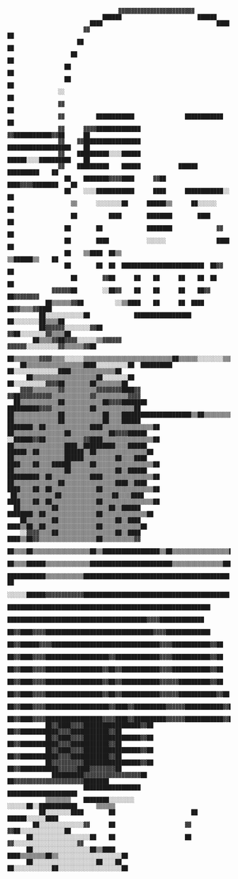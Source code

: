                                        ▓▓▓▓▓▓▓▓▓▓▓▓▓▓▓▓▓▓▓▓▓▓▓▓                                        
                                  ██████                        ██████                                  
                              ████                                    ████                              
                            ▓▓                                            ██                            
                          ██                                                ██                          
                        ██                                                    ██                        
                      ██                                                        ██                      
                      ██                                                        ██                      
                    ░░                                                            ██                    
                    ▓▓                                                            ██                    
                    ▓▓          ████████████                ████████████          ██                    
                    ▓▓      ▓▓▓▓██████████████            ▓▓████████████▓▓██      ██                    
                    ▓▓    ▓▓██████████████████            ████████████████████    ██                    
                    ▓▓    ██████████░░░░██████            ██████░░░░██████████    ██                    
                    ▓▓    ██████████    ██████            ██████    ██████████    ██                    
                      ██    ████████▓▓▓▓████      ▓▓██      ████▓▓▓▓████████    ██                      
                      ██    ░░░░████████████      ████      ████████████░░      ██                      
                        ▒▒      ░░░░░░░░██      ██████▒▒      ██░░░░░░        ██                        
                        ██          ████        ████████        ████          ██                        
                      ██        ██              ████████              ▓▓        ██                      
                      ██        ████            ░░░░░░                ████      ██                      
                      ██    ▒▒████  ██▒▒                          ▒▒██████▒▒    ██                      
                      ██        ██  ██  ██████████████████████████  ██▓▓        ██                      
                        ██        ▓▓██      ██    ██      ██    ██  ██        ██                        
                  ▓▓▓▓▓▓██        ░░██▓▓    ██    ██      ██    ██▓▓          ██▓▓▓▓▓▓▓▓                
                ██▒▒▒▒▒▒▓▓██          ░░▒▒████    ██      ██  ████          ██▓▓▒▒▒▒▓▓████              
              ██░░░░░░░░░░░░██              ██████████████████            ██░░░░░░░░██▒▒▒▒██            
              ██▓▓▓▓▓▓░░░░░░░░▓▓██                                    ▓▓██░░░░░░░░▓▓▒▒▒▒██              
            ██▒▒▒▒▓▓██▓▓▓▓░░░░░░▒▒▓▓▓▓▓▓                        ▓▓▓▓▓▓░░░░░░░░░░▓▓▒▒▒▒▒▒▓▓██            
          ██▒▒▒▒▒▒▒▒▓▓▓▓▒▒▒▒░░░░░░▒▒▒▒▒▒▒▒▒▒▒▒▒▒▒▒▒▒▒▒▒▒▒▒▒▒▒▒██▒▒▒▒▒▒░░░░░░░░▒▒▒▒▒▒▒▒▒▒▒▒██            
        ██▒▒▒▒▒▒▒▒▒▒▒▒▒▒▒▒▒▒████░░░░░░░░░░██  ██████████  ██░░░░░░░░░░░░░░████▒▒▒▒▒▒▒▒▒▒▒▒▒▒██          
          ██▒▒▒▒▒▒▒▒▒▒▒▒▒▒▒▒▒▒▒▒██░░░░░░░░██              ██░░░░░░░░░░▓▓▓▓██▒▒▒▒▒▒▒▒██▒▒▒▒▒▒▒▒██        
        ▓▓▓▓▒▒▒▒▒▒▒▒▓▓▒▒▒▒▒▒▒▒▒▒▓▓▓▓▓▓▓▓████▓▓          ▓▓██▓▓▓▓▓▓▓▓▓▓▒▒▒▒▒▒▒▒▒▒▒▒▓▓▒▒▒▒▒▒▒▒▒▒▓▓▓▓      
      ██▒▒▒▒▒▒▒▒▒▒▒▒██▒▒▒▒▒▒▒▒▒▒▒▒██▓▓▓▓████████        ██████████▓▓▓▓▒▒▒▒▒▒▒▒▒▒▒▒██▒▒▒▒▒▒▒▒▒▒▒▒██      
    ██▒▒▒▒▒▒▒▒▒▒▒▒▒▒██▒▒▒▒▒▒▒▒▒▒▒▒██▒▒▒▒██████████████████████▒▒██▒▒▒▒▒▒▒▒▒▒▒▒▒▒▒▒██▒▒▒▒▒▒▒▒▒▒▒▒▒▒██    
    ██▒▒▒▒▒▒▒▒▒▒▒▒▒▒██▒▒▒▒▒▒▒▒▒▒▒▒██▒▒▒▒██████        ████████▒▒██▒▒▒▒▒▒▒▒▒▒▒▒▒▒████▒▒▒▒▒▒▒▒▒▒▒▒▒▒▒▒██  
    ██▒▒▒▒▒▒▒▒▒▒▒▒▒▒▒▒██▒▒▒▒▒▒▒▒▒▒▒▒██▓▓▓▓██████        ░░██████▓▓██▒▒▒▒▒▒▒▒▒▒▒▒▓▓████▒▒▒▒▒▒▒▒▒▒▒▒▒▒▒▒██  
    ██▒▒▒▒▒▒▒▒▒▒▒▒▒▒▒▒████▒▒██████████▒▒▒▒██████          ██████▒▒██▒▒▒▒▒▒▒▒██████▒▒██▒▒▒▒▒▒▒▒▒▒▒▒▒▒▒▒██  
    ██▒▒▒▒▒▒▒▒▒▒▒▒▒▒▒▒██████▒▒▒▒▒▒▒▒▒▒██▒▒▒▒████          ████▒▒▒▒██▒▒▒▒██████▒▒▒▒▒▒██▒▒▒▒▒▒▒▒▒▒▒▒▒▒▒▒▒▒██
    ██▒▒▒▒▒▒▒▒▒▒▒▒▒▒▒▒██▒▒▒▒▒▒▒▒▒▒▒▒▒▒██▒▒██████          ██████████▒▒██▒▒▒▒▒▒▒▒▒▒▒▒████▒▒▒▒▒▒▒▒▒▒▒▒▒▒▒▒██
    ██▒▒▒▒▒▒▒▒▒▒▒▒▒▒██▒▒▒▒▒▒▒▒▒▒▒▒▒▒▒▒████▒▒████          ████▒▒▒▒██▒▒██▒▒▒▒▒▒▒▒▒▒▒▒▒▒██▒▒▒▒▒▒▒▒▒▒▒▒▒▒▒▒██
     ██▒▒▒▒▒▒▒▒▒▒▒▒██▒▒▒▒▒▒▒▒▒▒▒▒▒▒▒▒██▒▒▒▒████          ████▒▒▒▒██▒▒██▒▒▒▒▒▒▒▒▒▒▒▒▒▒██▒▒▒▒▒▒▒▒▒▒▒▒▒▒▒▒██
      ██▒▒▒▒▒▒▒▒▒▒██▒▒▒▒▒▒▒▒▒▒▒▒▒▒▒▒██▒▒██████          ████████▒▒██▒▒▒▒▒▒▒▒▒▒▒▒▒▒▒▒██▒▒▒▒▒▒▒▒▒▒▒▒▒▒██  
        ██▒▒▒▒▒▒▒▒██▒▒▒▒▒▒▒▒▒▒▒▒▒▒▒▒▒▒██▒▒████          ████▒▒██▒▒██▒▒▒▒▒▒▒▒▒▒▒▒▒▒▒▒██▒▒▒▒▒▒▒▒▒▒▒▒██    
        ░░▓▓▓▓▒▒▒▒██▒▒▒▒▒▒▒▒▒▒▒▒▒▒▒▒▒▒██▒▒████          ████▒▒██▓▓▒▒▒▒▒▒▒▒▒▒▒▒▒▒▒▒▒▒██▒▒▒▒▒▒▒▒▒▒▓▓      
            ██▒▒▒▒██▒▒▒▒▒▒▒▒▒▒▒▒▒▒▒▒▒▒██▒▒██████████████████▒▒██▒▒▒▒▒▒▒▒▒▒▒▒▒▒▒▒▒▒████▒▒▒▒▒▒▒▒██        
            ██▒▒▒▒██████▒▒▒▒▒▒▒▒▒▒▒▒▒▒██████████████████████████▒▒▒▒▒▒▒▒▒▒▒▒▒▒▒▒██████▒▒██████          
              ████████████▒▒▒▒▒▒▒▒▒▒▒▒██████████████████████████████████████████████  ██                
              ░░░░░░██████▓▓▓▓▓▓▓▓▓▓▓▓██████████████████████████████████████████████                    
                    ████████████████████████████████████████████████████████████████                    
                      ████████████████████████████████████████████▓▓▓▓██████████████                    
                    ██▓▓████▓▓▓▓██████████████████████████████████▓▓▓▓██████████████                    
                  ██▓▓██████▓▓▓▓██████████████████████████████████▓▓▓▓████████████▓▓██                  
                  ██▓▓████▓▓▓▓████████████████████▓▓██████████████▓▓▓▓████████████▓▓██                  
                  ██▓▓████▓▓▓▓██████████████████▓▓██▓▓████████████▓▓▓▓████████████▓▓██                  
                  ██▓▓████▓▓▓▓██████████████████▓▓██▓▓████████████▓▓▓▓▓▓██████████▓▓██                  
                  ██▓▓████▓▓▓▓██████████████████▓▓██▓▓████████████▓▓▓▓▓▓████████████▓▓██                
                ██▓▓████▓▓▓▓████████████████████▓▓████▓▓██████████▓▓▓▓▓▓████████████▓▓██                
                ██▓▓████▓▓▓▓██████████████████▓▓▓▓████▓▓██████████▓▓▓▓▓▓████████████▓▓██                
                ██▓▓████▓▓▓▓██████████████████▓▓██  ██▓▓████████████▓▓▓▓████████████▓▓██                
                ██▓▓████▓▓▓▓██████████████████▓▓██  ██▓▓████████████▓▓▓▓████████████▓▓██                
                ██▓▓████▓▓▓▓██████████████████▓▓██  ██▓▓████████████▓▓▓▓████████████▓▓██                
                ██▓▓▓▓▓▓▓▓▓▓██████████████████▓▓██  ██▓▓████████████▓▓▓▓▓▓████▓▓▓▓▓▓▓▓██                
                  ██████████▓▓▓▓▓▓▓▓▓▓▓▓▓▓▓▓▓▓██      ██▓▓▓▓▓▓▓▓▓▓▓▓▓▓▓▓▓▓▓▓▓▓████████                  
                            ██████████████████          ██████████████████████                          
                ▒▒▒▒▒▒▒▒    ████████░░░░░░░░            ░░░░░░██░░████████████      ▒▒▒▒▒▒              
              ██░░░░░░░░████        ██                        ██              ██████░░░░░░████          
            ██░░░░░░░░░░░░░░▓▓      ██                      ▓▓              ▓▓██░░░░░░░░░░░░░░██        
          ██░░░░░░░░░░░░░░░░░░██    ██                      ██            ▓▓░░░░░░░░░░░░░░░░░░░░▓▓      
          ██░░░░░░░░░░░░░░░░░░██▒▒████                      ████▒▒▒▒▒▒▒▒██▒▒░░░░░░░░░░░░░░░░░░░░██      
          ██░░░░░░░░░░░░░░░░░░░░██░░░░██                  ██░░░░░░░░░░░░██░░░░░░░░░░░░░░░░░░░░██    
